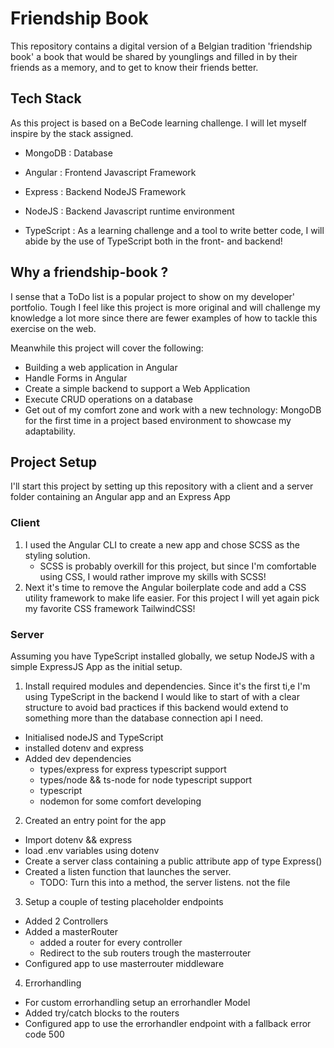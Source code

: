 # Friendship Book

This repository contains a digital version of a Belgian tradition 'friendship book' a book that would be shared by younglings and filled in by their friends as a memory, and to get to know their friends better.

## Tech Stack

As this project is based on a BeCode learning challenge. I will let myself inspire by the stack assigned.

- MongoDB : Database
- Angular : Frontend Javascript Framework
- Express : Backend NodeJS Framework
- NodeJS : Backend Javascript runtime environment

- TypeScript : As a learning challenge and a tool to write better code, I will abide by the use of TypeScript both in the front- and backend!

## Why a friendship-book ?

I sense that a ToDo list is a popular project to show on my developer' portfolio. Tough I feel like this project is more original and will challenge my knowledge a lot more since there are fewer examples of how to tackle this exercise on the web.

Meanwhile this project will cover the following:

- Building a web application in Angular
- Handle Forms in Angular
- Create a simple backend to support a Web Application
- Execute CRUD operations on a database
- Get out of my comfort zone and work with a new technology: MongoDB for the first time in a project based environment to showcase my adaptability.

## Project Setup

I'll start this project by setting up this repository with a client and a server folder containing an Angular app and an Express App

### Client

1. I used the Angular CLI to create a new app and chose SCSS as the styling solution.
   - SCSS is probably overkill for this project, but since I'm comfortable using CSS, I would rather improve my skills with SCSS!
2. Next it's time to remove the Angular boilerplate code and add a CSS utility framework to make life easier. For this project I will yet again pick my favorite CSS framework TailwindCSS!

### Server

Assuming you have TypeScript installed globally, we setup NodeJS with a simple ExpressJS App as the initial setup.

1. Install required modules and dependencies.
   Since it's the first ti,e I'm using TypeScript in the backend I would like to start of with a clear structure to avoid bad practices if this backend would extend to something more than the database connection api I need.

- Initialised nodeJS and TypeScript
- installed dotenv and express
- Added dev dependencies
  - types/express for express typescript support
  - types/node && ts-node for node typescript support
  - typescript
  - nodemon for some comfort developing

2. Created an entry point for the app

- Import dotenv && express
- load .env variables using dotenv
- Create a server class containing a public attribute app of type Express()
- Created a listen function that launches the server.
  - TODO: Turn this into a method, the server listens. not the file

3. Setup a couple of testing placeholder endpoints

- Added 2 Controllers
- Added a masterRouter
  - added a router for every controller
  - Redirect to the sub routers trough the masterrouter
- Configured app to use masterrouter middleware

4. Errorhandling

- For custom errorhandling setup an errorhandler Model
- Added try/catch blocks to the routers
- Configured app to use the errorhandler endpoint with a fallback error code 500
